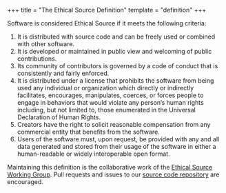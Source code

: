 +++
title = "The Ethical Source Definition"
template = "definition"
+++

Software is considered Ethical Source if it meets the following criteria:

1. It is distributed with source code and can be freely used or combined with other software.
1. It is developed or maintained in public view and welcoming of public  contributions.
1. Its community of contributors is governed by a code of conduct that is consistently and fairly enforced.
1. It is distributed under a license that prohibits the software from being used any individual or organization which directly or indirectly facilitates, encourages, manipulates, coerces, or forces people to engage in behaviors that would violate any person’s human rights including, but not limited to, those enumerated in the Universal Declaration of Human Rights.
1. Creators have the right to solicit reasonable compensation from any commercial entity that benefits from the software.
1. Users of the software must, upon request, be provided with any and all data generated and stored from their usage of the software in either a human-readable or widely interoperable open format.

Maintaining this definition is the collaborative work of the [Ethical Source Working Group](/apply). Pull requests and issues to our [source code repository](https://github.com/ethicalSource/ethicalsource.dev) are encouraged.
